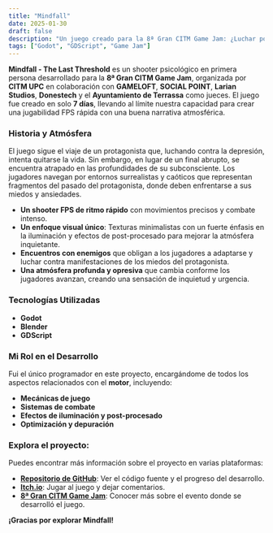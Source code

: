 ```yaml
---
title: "Mindfall"
date: 2025-01-30
draft: false
description: "Un juego creado para la 8ª Gran CITM Game Jam: ¿Luchar por un nuevo comienzo?"
tags: ["Godot", "GDScript", "Game Jam"]
---
```


**Mindfall - The Last Threshold** es un shooter psicológico en primera persona desarrollado para la **8ª Gran CITM Game Jam**, organizada por **CITM UPC** en colaboración con **GAMELOFT**, **SOCIAL POINT**, **Larian Studios**, **Donestech** y el **Ayuntamiento de Terrassa** como jueces. El juego fue creado en solo **7 días**, llevando al límite nuestra capacidad para crear una jugabilidad FPS rápida con una buena narrativa atmosférica.

### Historia y Atmósfera

El juego sigue el viaje de un protagonista que, luchando contra la depresión, intenta quitarse la vida. Sin embargo, en lugar de un final abrupto, se encuentra atrapado en las profundidades de su subconsciente. Los jugadores navegan por entornos surrealistas y caóticos que representan fragmentos del pasado del protagonista, donde deben enfrentarse a sus miedos y ansiedades.

- **Un shooter FPS de ritmo rápido** con movimientos precisos y combate intenso.
- **Un enfoque visual único**: Texturas minimalistas con un fuerte énfasis en la iluminación y efectos de post-procesado para mejorar la atmósfera inquietante.
- **Encuentros con enemigos** que obligan a los jugadores a adaptarse y luchar contra manifestaciones de los miedos del protagonista.
- **Una atmósfera profunda y opresiva** que cambia conforme los jugadores avanzan, creando una sensación de inquietud y urgencia.

### Tecnologías Utilizadas

- **Godot**
- **Blender**
- **GDScript**

### Mi Rol en el Desarrollo

Fui el único programador en este proyecto, encargándome de todos los aspectos relacionados con el **motor**, incluyendo:
- **Mecánicas de juego**
- **Sistemas de combate**
- **Efectos de iluminación y post-procesado**
- **Optimización y depuración**

### Explora el proyecto:

Puedes encontrar más información sobre el proyecto en varias plataformas:

- [**Repositorio de GitHub**](https://github.com/Very-Serious-Games/Mindfall): Ver el código fuente y el progreso del desarrollo.
- [**Itch.io**](https://mdoradom.itch.io/mindfall): Jugar al juego y dejar comentarios.
- [**8ª Gran CITM Game Jam**](https://itch.io/jam/8a-gran-citm-game-jam/): Conocer más sobre el evento donde se desarrolló el juego.

**¡Gracias por explorar Mindfall!**